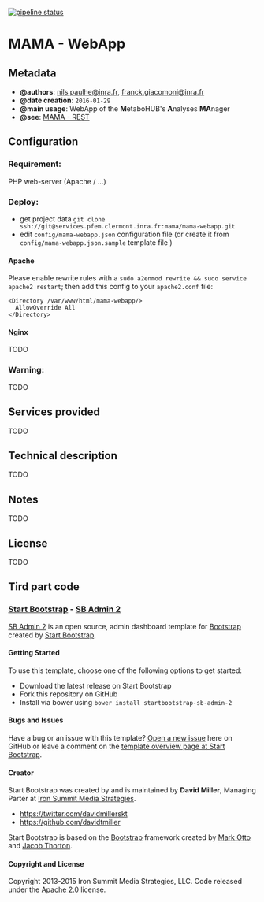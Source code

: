 [![pipeline status](https://services.pfem.clermont.inra.fr/gitlab/mama/mama-webapp/badges/dev/pipeline.svg)](https://services.pfem.clermont.inra.fr/gitlab/mama/mama-webapp/commits/dev)

# MAMA - WebApp

## Metadata

* **@authors**: <nils.paulhe@inra.fr>, <franck.giacomoni@inra.fr>
* **@date creation**: `2016-01-29`
* **@main usage**: WebApp of the **M**etaboHUB's **A**nalyses **MA**nager
* **@see**: [MAMA - REST](../mama-rest)
 
## Configuration

### Requirement:
PHP web-server (Apache / ...)

### Deploy:
* get project data `git clone ssh://git@services.pfem.clermont.inra.fr:mama/mama-webapp.git`
* edit `config/mama-webapp.json` configuration file (or create it from `config/mama-webapp.json.sample` template file ) 
 
#### Apache

Please enable rewrite rules with a `sudo a2enmod rewrite && sudo service apache2 restart`; then add this config to your `apache2.conf` file:
```
<Directory /var/www/html/mama-webapp/>
  AllowOverride All
</Directory>
```

#### Nginx

TODO

### Warning:
TODO

## Services provided

TODO

## Technical description

TODO


## Notes

TODO

## License

TODO

## Tird part code

### [Start Bootstrap](http://startbootstrap.com/) - [SB Admin 2](http://startbootstrap.com/template-overviews/sb-admin-2/)

[SB Admin 2](http://startbootstrap.com/template-overviews/sb-admin-2/) is an open source, admin dashboard template for [Bootstrap](http://getbootstrap.com/) created by [Start Bootstrap](http://startbootstrap.com/).

#### Getting Started

To use this template, choose one of the following options to get started:
* Download the latest release on Start Bootstrap
* Fork this repository on GitHub
* Install via bower using `bower install startbootstrap-sb-admin-2`

#### Bugs and Issues

Have a bug or an issue with this template? [Open a new issue](https://github.com/IronSummitMedia/startbootstrap-sb-admin-2/issues) here on GitHub or leave a comment on the [template overview page at Start Bootstrap](http://startbootstrap.com/template-overviews/sb-admin-2/).

#### Creator

Start Bootstrap was created by and is maintained by **David Miller**, Managing Parter at [Iron Summit Media Strategies](http://www.ironsummitmedia.com/).

* https://twitter.com/davidmillerskt
* https://github.com/davidtmiller

Start Bootstrap is based on the [Bootstrap](http://getbootstrap.com/) framework created by [Mark Otto](https://twitter.com/mdo) and [Jacob Thorton](https://twitter.com/fat).

#### Copyright and License

Copyright 2013-2015 Iron Summit Media Strategies, LLC. Code released under the [Apache 2.0](https://github.com/IronSummitMedia/startbootstrap-sb-admin-2/blob/gh-pages/LICENSE) license.
